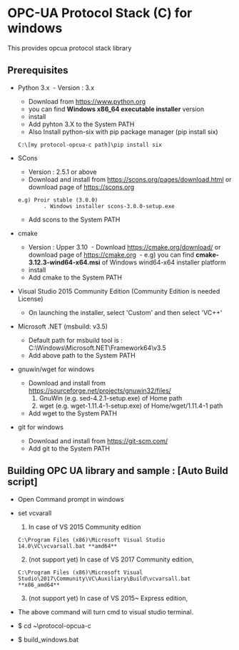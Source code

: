 OPC-UA Protocol Stack (C) for windows
================================

This provides opcua protocol stack library

## Prerequisites ##

- Python 3.x 
  - Version : 3.x 
  - Download from https://www.python.org
  - you can find **Windows x86_64 executable installer** version
  - install
  - Add pyhton 3.X to the System PATH
  - Also Install python-six with pip package manager (pip install six)
  ```shell
  C:\[my protocol-opcua-c path]\pip install six
  ```
  
- SCons
  - Version : 2.5.1 or above
  - Download and install from https://scons.org/pages/download.html or download page of https://scons.org
  ```shell
  e.g) Proir stable (3.0.0)
          . Windows installer scons-3.0.0-setup.exe
  ```
  - Add scons to the System PATH

- cmake
  - Version : Upper 3.10
  - Download https://cmake.org/download/ or download page of https://cmake.org
  - e.g) you can find **cmake-3.12.3-wind64-x64.msi** of Windows wind64-x64 installer platform
  - install
  - Add cmake to the System PATH

- Visual Studio 2015 Community Edition (Community Edition is needed License)
  - On launching the installer, select 'Custom' and then select 'VC++'

- Microsoft .NET (msbuild: v3.5)
  - Default path for msbuild tool is : C:\Windows\Microsoft.NET\Framework64\v3.5
  - Add above path to the System PATH

- gnuwin/wget for windows
  - Download and install from https://sourceforge.net/projects/gnuwin32/files/
    1. GnuWin (e.g. sed-4.2.1-setup.exe) of Home path
    2. wget (e.g. wget-1.11.4-1-setup.exe) of Home/wget/1.11.4-1 path
  - Add wget to the System PATH
  
- git for windows
  - Download and install from https://git-scm.com/
  - Add git to the System PATH


## Building OPC UA library and sample : [Auto Build script] ##

- Open Command prompt in windows

- set vcvarall
  1. In case of VS 2015 Community edition
    ```shell
    C:\Program Files (x86)\Microsoft Visual Studio 14.0\VC\vcvarsall.bat **amd64**
    ```
  2. (not support yet) In case of VS 2017 Community edition, 
    ```shell
    C:\Program Files (x86)\Microsoft Visual Studio\2017\Community\VC\Auxiliary\Build\vcvarsall.bat **x86_amd64**
    ```
  3. (not support yet) In case of VS 2015~ Express edition, 

- The above command will turn cmd to visual studio terminal.

- $ cd ~\protocol-opcua-c

- $ build_windows.bat

